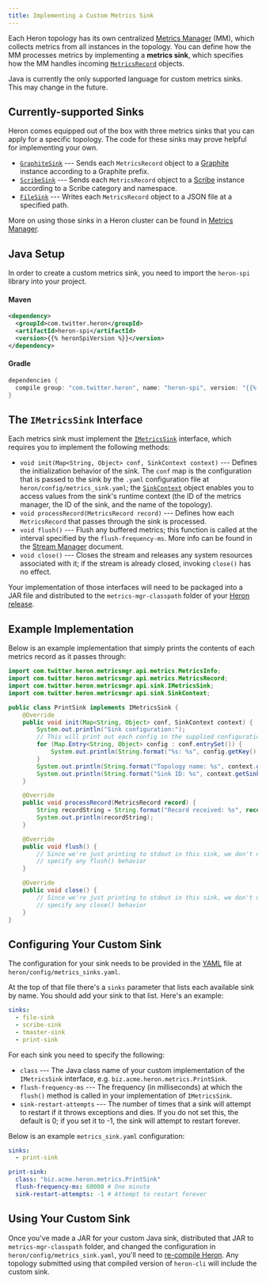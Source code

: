 ```yaml
---
title: Implementing a Custom Metrics Sink
---
```


Each Heron topology has its own centralized [Metrics
Manager](../../concepts/architecture#metrics-manager) (MM), which collects
metrics from all instances in the topology. You can define how the MM processes
metrics by implementing a **metrics sink**, which specifies how the MM handles
incoming
[`MetricsRecord`](/api/com/twitter/heron/spi/metricsmgr/metrics/MetricsRecord.html)
objects.

Java is currently the only supported language for custom metrics sinks. This may
change in the future.

## Currently-supported Sinks

Heron comes equipped out of the box with three metrics sinks that you can apply
for a specific topology. The code for these sinks may prove helpful for
implementing your own.

* [`GraphiteSink`](/api/metrics/com/twitter/heron/metricsmgr/sink/GraphiteSink.html)
  --- Sends each `MetricsRecord` object to a
  [Graphite](http://graphite.wikidot.com/) instance according to a Graphite
  prefix.
* [`ScribeSink`](/api/metrics/com/twitter/heron/metricsmgr/sink/ScribeSink.html)
  --- Sends each `MetricsRecord` object to a
  [Scribe](https://github.com/facebookarchive/scribe) instance according to a
  Scribe category and namespace.
* [`FileSink`](/api/metrics/com/twitter/heron/metricsmgr/sink/FileSink.html)
  --- Writes each `MetricsRecord` object to a JSON file at a specified path.

More on using those sinks in a Heron cluster can be found in [Metrics
Manager](../../operators/configuration/metrics-manager).

## Java Setup

In order to create a custom metrics sink, you need to import the `heron-spi`
library into your project.

#### Maven

```xml
<dependency>
  <groupId>com.twitter.heron</groupId>
  <artifactId>heron-spi</artifactId>
  <version>{{% heronSpiVersion %}}</version>
</dependency>
```

#### Gradle

```groovy
dependencies {
  compile group: "com.twitter.heron", name: "heron-spi", version: "{{% heronSpiVersion %}}"
}
```

## The `IMetricsSink` Interface

Each metrics sink must implement the
[`IMetricsSink`](http://heronproject.github.io/metrics-api/com/twitter/heron/metricsmgr/IMetricsSink)
interface, which requires you to implement the following methods:

* `void init(Map<String, Object> conf, SinkContext context)` --- Defines the
  initialization behavior of the sink. The `conf` map is the configuration that
  is passed to the sink by the `.yaml` configuration file at
  `heron/config/metrics_sink.yaml`; the
  [`SinkContext`](/api/com/twitter/heron/spi/metricsmgr/sink/SinkContext.html)
  object enables you to access values from the sink's runtime context
  (the ID of the metrics manager, the ID of the sink, and the name of the
  topology).
* `void processRecord(MetricsRecord record)` --- Defines how each
  `MetricsRecord` that passes through the sink is processed.
* `void flush()` --- Flush any buffered metrics; this function is called at
  the interval specified by the `flush-frequency-ms`. More info can be found in
  the [Stream Manager](../../operators/configuration/stmgr) document.
* `void close()` --- Closes the stream and releases any system resources
  associated with it; if the stream is already closed, invoking `close()` has no
  effect.

Your implementation of those interfaces will need to be packaged into a JAR file
and distributed to the `metrics-mgr-classpath` folder of your [Heron
release](../../developers/compiling).

## Example Implementation

Below is an example implementation that simply prints the contents of each
metrics record as it passes through:

```java
import com.twitter.heron.metricsmgr.api.metrics.MetricsInfo;
import com.twitter.heron.metricsmgr.api.metrics.MetricsRecord;
import com.twitter.heron.metricsmgr.api.sink.IMetricsSink;
import com.twitter.heron.metricsmgr.api.sink.SinkContext;

public class PrintSink implements IMetricsSink {
    @Override
    public void init(Map<String, Object> conf, SinkContext context) {
        System.out.println("Sink configuration:");
        // This will print out each config in the supplied configuration
        for (Map.Entry<String, Object> config : conf.entrySet()) {
            System.out.println(String.format("%s: %s", config.getKey(), config.getValue());
        }
        System.out.println(String.format("Topology name: %s", context.getTopologyName());
        System.out.println(String.format("Sink ID: %s", context.getSinkId()));
    }

    @Override
    public void processRecord(MetricsRecord record) {
        String recordString = String.format("Record received: %s", record.toString());
        System.out.println(recordString);
    }

    @Override
    public void flush() {
        // Since we're just printing to stdout in this sink, we don't need to
        // specify any flush() behavior
    }

    @Override
    public void close() {
        // Since we're just printing to stdout in this sink, we don't need to
        // specify any close() behavior
    }
}
```

## Configuring Your Custom Sink

The configuration for your sink needs to be provided in the
[YAML](http://www.yaml.org/) file at `heron/config/metrics_sinks.yaml`.

At the top of that file there's a `sinks` parameter that lists each available
sink by name. You should add your sink to that list. Here's an example:

```yaml
sinks:
  - file-sink
  - scribe-sink
  - tmaster-sink
  - print-sink
```

For each sink you need to specify the following:

* `class` --- The Java class name of your custom implementation of the
  `IMetricsSink` interface, e.g. `biz.acme.heron.metrics.PrintSink`.
* `flush-frequency-ms` --- The frequency (in milliseconds) at which the
  `flush()` method is called in your implementation of `IMetricsSink`.
* `sink-restart-attempts` --- The number of times that a sink will attempt to
  restart if it throws exceptions and dies. If you do not set this, the default
  is 0; if you set it to -1, the sink will attempt to restart forever.

Below is an example `metrics_sink.yaml` configuration:

```yaml
sinks:
  - print-sink

print-sink:
  class: "biz.acme.heron.metrics.PrintSink"
  flush-frequency-ms: 60000 # One minute
  sink-restart-attempts: -1 # Attempt to restart forever
```

## Using Your Custom Sink

Once you've made a JAR for your custom Java sink, distributed that JAR to
`metrics-mgr-classpath` folder, and changed the configuration in
`heron/config/metrics_sink.yaml`, you'll need to [re-compile
Heron](../../developers/compiling). Any topology submitted using that compiled
version of `heron-cli` will include the custom sink.
